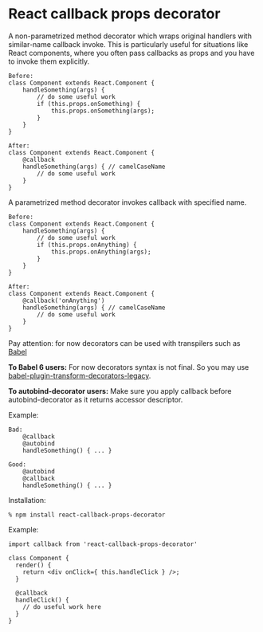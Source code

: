 # React callback props decorator

A non-parametrized method decorator which wraps original handlers with similar-name callback invoke.
This is particularly useful for situations like React components, where
you often pass callbacks as props and you have to invoke them explicitly.
```
Before:
class Component extends React.Component {
    handleSomething(args) {
        // do some useful work
        if (this.props.onSomething) {
            this.props.onSomething(args);
        }
    }
}

After:
class Component extends React.Component {
    @callback
    handleSomething(args) { // camelCaseName
        // do some useful work
    }
}
```

A parametrized method decorator invokes callback with specified name.
```
Before:
class Component extends React.Component {
    handleSomething(args) {
        // do some useful work
        if (this.props.onAnything) {
            this.props.onAnything(args);
        }
    }
}

After:
class Component extends React.Component {
    @callback('onAnything')
    handleSomething(args) { // camelCaseName
        // do some useful work
    }
}
```

Pay attention: for now decorators can be used with transpilers such as [Babel](http://babeljs.io)

**To Babel 6 users:**
For now decorators syntax is not final. So you may use [babel-plugin-transform-decorators-legacy](https://github.com/loganfsmyth/babel-plugin-transform-decorators-legacy).

**To autobind-decorator users:**
Make sure you apply callback before autobind-decorator as it returns accessor descriptor.

Example:
```
Bad:
    @callback
    @autobind
    handleSomething() { ... }

Good:
    @autobind
    @callback
    handleSomething() { ... }
```

Installation:

    % npm install react-callback-props-decorator

Example:

    import callback from 'react-callback-props-decorator'

    class Component {
      render() {
        return <div onClick={ this.handleClick } />;
      }

      @callback
      handleClick() {
        // do useful work here
      }
    }
